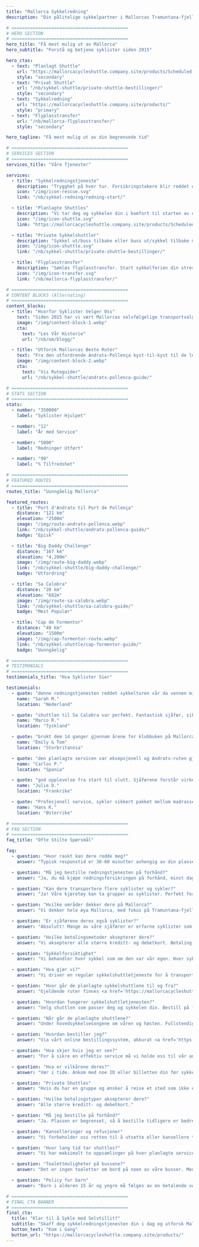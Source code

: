 ```yaml
---
title: "Mallorca Sykkelredning"
description: "Din pålitelige sykkelpartner i Mallorcas Tramuntana-fjell. Sykkelredningstjeneste, shuttles og flyplasstransfer for syklister."

# ============================================
# HERO SECTION
# ============================================
hero_title: "Få mest mulig ut av Mallorca"
hero_subtitle: "Forstå og betjene syklister siden 2015"

hero_ctas:
  - text: "Planlagt Shuttle"
    url: "https://mallorcacycleshuttle.company.site/products/Scheduled-Bike-Buses-c15728235"
    style: "secondary"
  - text: "Privat Shuttle"
    url: "/nb/sykkel-shuttle/private-shuttle-bestillinger/"
    style: "secondary"
  - text: "Sykkelredning"
    url: "https://mallorcacycleshuttle.company.site/products/"
    style: "primary"
  - text: "Flyplasstransfer"
    url: "/nb/mallorca-flyplasstransfer/"
    style: "secondary"

hero_tagline: "Få mest mulig ut av din begrensede tid"

# ============================================
# SERVICES SECTION
# ============================================
services_title: "Våre Tjenester"

services:
  - title: "Sykkelredningstjeneste"
    description: "Trygghet på hver tur. Forsikringstakere blir reddet overalt på Mallorca hvis sykkelen eller kroppen svikter."
    icon: "/img/icon-rescue.svg"
    link: "/nb/sykkel-redning/redning-start/"

  - title: "Planlagte Shuttles"
    description: "Vi tar deg og sykkelen din i komfort til starten av de ikoniske enveisrutene."
    icon: "/img/icon-shuttle.svg"
    link: "https://mallorcacycleshuttle.company.site/products/Scheduled-Bike-Buses-c15728235"

  - title: "Private Sykkelshuttler"
    description: "Sykkel ut/buss tilbake eller buss ut/sykkel tilbake med gruppen din til ønsket tid."
    icon: "/img/icon-shuttle.svg"
    link: "/nb/sykkel-shuttle/private-shuttle-bestillinger/"

  - title: "Flyplasstransfer"
    description: "Sømløs flyplasstransfer. Start sykkelferien din stressfritt fra det øyeblikket du lander."
    icon: "/img/icon-transfer.svg"
    link: "/nb/mallorca-flyplasstransfer/"

# ============================================
# CONTENT BLOCKS (Alternating)
# ============================================
content_blocks:
  - title: "Hvorfor Syklister Velger Oss"
    text: "Siden 2015 har vi vært Mallorcas selvfølgelige transportvalg for syklister – vi kjører shuttles, håndterer redninger over hele øya og behandler sykler som om de var våre egne. Forvent et vennlig, pålitelig team, komfortable busser og lokalkunnskap du kan stole på."
    image: "/img/content-block-1.webp"
    cta:
      text: "Les Vår Historie"
      url: "/nb/om/blogg/"

  - title: "Utforsk Mallorcas Beste Ruter"
    text: "Fra den utfordrende Andratx-Pollença kyst-til-kyst til de legendariske klatringene fra havnene i Sa Calobra og Valldemossa til de stille innlandsveiene, Mallorca er et sykkelparadis i verdensklasse. Våre omfattende ruteguider hjelper deg med å planlegge dine perfekte enveisturer med detaljerte kart, høydeprofiler og innsidertips."
    image: "/img/content-block-2.webp"
    cta:
      text: "Vis Ruteguider"
      url: "/nb/sykkel-shuttle/andratx-pollenca-guide/"

# ============================================
# STATS SECTION
# ============================================
stats:
  - number: "350000"
    label: "Syklister Hjulpet"

  - number: "12"
    label: "År med Service"

  - number: "5000"
    label: "Redninger Utført"

  - number: "99"
    label: "% Tilfredshet"

# ============================================
# FEATURED ROUTES
# ============================================
routes_title: "Uunngåelig Mallorca"

featured_routes:
  - title: "Port d'Andratx til Port de Pollença"
    distance: "121 km"
    elevation: "2500m"
    image: "/img/route-andratx-pollenca.webp"
    link: "/nb/sykkel-shuttle/andratx-pollenca-guide/"
    badge: "Episk"

  - title: "Big Daddy Challenge"
    distance: "167 km"
    elevation: "4,200m"
    image: "/img/route-big-daddy.webp"
    link: "/nb/sykkel-shuttle/big-daddy-challenge/"
    badge: "Utfordring"

  - title: "Sa Calobra"
    distance: "20 km"
    elevation: "682m"
    image: "/img/route-sa-calobra.webp"
    link: "/nb/sykkel-shuttle/sa-calobra-guide/"
    badge: "Mest Populær"

  - title: "Cap de Formentor"
    distance: "40 km"
    elevation: "1500m"
    image: "/img/cap-formentor-route.webp"
    link: "/nb/sykkel-shuttle/cap-formentor-guide/"
    badge: "Uunngåelig"

# ============================================
# TESTIMONIALS
# ============================================
testimonials_title: "Hva Syklister Sier"

testimonials:
  - quote: "denne redningstjenesten reddet sykkelturen vår da vennen min fikk et mekanisk problem. Profesjonelt, raskt og vennlig. Anbefales på det sterkeste!"
    name: "Sarah M."
    location: "Nederland"

  - quote: "shuttlen til Sa Calobra var perfekt. Fantastisk sjåfør, sikker sykkeltransport og vi startet turen vår fra akkurat der vi ville med friske ben. Verdt hver krone."
    name: "Marco R."
    location: "Tyskland"

  - quote: "brukt dem 14 ganger gjennom årene for klubbuken på Mallorca. Flyplasstransfer og planlagt shuttle til Andratx. Tryggheten alene er verdt det. Disse gutta vet hva de gjør."
    name: "Emily & Tom"
    location: "Storbritannia"

  - quote: "den planlagte servicen var eksepsjonell og Andratx-ruten gjorde sykkelferien vår. Kan ikke vente til neste år!"
    name: "Carlos P."
    location: "Spania"

  - quote: "god opplevelse fra start til slutt. Sjåførene forstår virkelig syklisters behov. Gjort fire turer med dem nå."
    name: "Julie D."
    location: "Frankrike"

  - quote: "Profesjonell service, sykler sikkert pakket mellom madrasser og rutene er spektakulære. Anbefales sterkt for seriøse syklister."
    name: "Hans K."
    location: "Østerrike"

# ============================================
# FAQ SECTION
# ============================================
faq_title: "Ofte Stilte Spørsmål"

faq:
  - question: "Hvor raskt kan dere redde meg?"
    answer: "Typisk responstid er 30-60 minutter avhengig av din plassering på Mallorca. Vi har flere kjøretøy stasjonert over hele øya for rask respons."

  - question: "Må jeg bestille redningstjenesten på forhånd?"
    answer: "Ja, du må kjøpe redningsforsikringen på forhånd, minst dagen før bruk (gyldig for hele oppholdet ditt)."

  - question: "Kan dere transportere flere syklister og sykler?"
    answer: "Ja! Våre kjøretøy kan ta grupper av syklister. Perfekt for sykkelgrupper eller sykkelklubber."

  - question: "Hvilke områder dekker dere på Mallorca?"
    answer: "Vi dekker hele øya Mallorca, med fokus på Tramuntana-fjellene hvor de beste enveisrutene finnes. Fra Andratx til Pollença og overalt imellom."

  - question: "Er sjåførene deres også syklister?"
    answer: "Absolutt! Mange av våre sjåfører er erfarne syklister som kjenner rutene, utfordringene og akkurat hva du trenger."

  - question: "Hvilke betalingsmetoder aksepterer dere?"
    answer: "Vi aksepterer alle større kreditt- og debetkort. Betaling håndteres sikkert gjennom Stripe bestillingssystem."

  - question: "Sykkelforsiktighet"
    answer: "Vi behandler hver sykkel som om den var vår egen. Hver sykkel pakkes sikkert i spesialtilpassede tilhengere, dempet mellom madrasser, noe som sikrer at den ankommer i samme stand som da den ble pakket før avreise."

  - question: "Hva gjør vi?"
    answer: "Vi driver en regulær sykkelshuttletjeneste for å transportere deg og sykkelen din til starten av Mallorcas ikoniske enveis bucket-list-ruter. Sjekk <a href='https://mallorcacycleshuttle.company.site/products/' target='_blank' rel='noopener noreferrer'>timeplanen her</a>. Vi tilbyr en sykkel- og syklist-redningstjeneste ved havari. <a href='https://mallorcacycleshuttle.company.site/products/' target='_blank' rel='noopener noreferrer'>Lenke her</a>. Vi tilbyr private flyplasstransfer med direkte tilbud tilgjengelig <a href='/nb/mallorca-flyplasstransfer/'>her</a>."

  - question: "Hvor går de planlagte sykkelshuttlene til og fra?"
    answer: "Gjeldende ruter finnes <a href='https://mallorcacycleshuttle.company.site/products/' target='_blank' rel='noopener noreferrer'>her</a>."

  - question: "Hvordan fungerer sykkelshuttletjenesten?"
    answer: "Velg shuttlen som passer deg og sykkelen din. Bestill på forhånd, da plassene er begrenset. Ankom minst 15 minutter før avreise med bevis på ID eller billetten din (å vise den på telefonen din er ideelt) for å få lastet sykkelen din. <a href='https://mallorcacycleshuttle.company.site/products/' target='_blank' rel='noopener noreferrer'>Bestill her</a>. Nyt reisen til destinasjonen din og elsk turen tilbake. Enkelt, effektivt og essensielt – forvandler dagen din til et uforglemmelig eventyr."

  - question: "Når går de planlagte shuttlene?"
    answer: "Under hovedsykkelsesongene om våren og høsten. Fullstendig sykkelshuttletidsplan finnes <a href='https://mallorcacycleshuttle.company.site/products/' target='_blank' rel='noopener noreferrer'>her</a>."

  - question: "Hvordan bestiller jeg?"
    answer: "Via vårt online bestillingssystem, akkurat <a href='https://mallorcacycleshuttle.company.site/products/' target='_blank' rel='noopener noreferrer'>her</a>."

  - question: "Hva skjer hvis jeg er sen?"
    answer: "For å sikre en effektiv service må vi holde oss til vår annonserte tidsplan. Dessverre kan vi ikke vente på forsinkede passasjerer, da dette påvirker både vår service og andre syklister. Vennligst ankom til det valgte avreisepunktet før sykkelpakkingstiden som er angitt på billetten din. Siden ditt fravær kan forhindre andre i å bestille, kan vi ikke utstede refusjoner for tapte shuttles."

  - question: "Hva er vilkårene deres?"
    answer: "Vær i tide. Ankom med noe ID eller billetten din før sykkelinnlasting som er angitt på billetten din. Fullstendige vilkår her."

  - question: "Private Shuttles"
    answer: "Hvis du har en gruppe og ønsker å reise et sted som ikke er i timeplanen eller på et annet tidspunkt, vennligst <a href='/nb/sykkel-shuttle/private-shuttle-bestillinger/'>bestill her</a>."

  - question: "Hvilke betalingstyper aksepterer dere?"
    answer: "Alle større kreditt- og debetkort."

  - question: "Må jeg bestille på forhånd?"
    answer: "Ja. Plassen er begrenset, så å bestille tidligere er bedre enn å bestille senere for å unngå skuffelse. Vi anbefaler også å bestille turen din tidlig i oppholdet ditt, noe som sikrer friske ben og en reservedag hvis været skulle bli dårlig på din valgte dag. <a href='https://mallorcacycleshuttle.company.site/products/' target='_blank' rel='noopener noreferrer'>Bestill her</a>."

  - question: "Kanselleringer og refusjoner"
    answer: "Vi forbeholder oss retten til å utsette eller kansellere tjenester etter behov og uten å utstede forhåndsvarsel. I tilfelle en shuttlekansellering er en full refusjon for kjøpte billetter, eller overføring til en alternativ buss tilgjengelig. Hvis du ønsker å endre billetten din til en annen dato, kan dette være mulig og vil bli avgjort fra sak til sak. For fullstendig refusjons- og kanselleringsinformasjon, se de fullstendige vilkårene her."

  - question: "Hvor lang tid tar shuttles?"
    answer: "Vi har maksimalt to oppsamlinger på hver planlagte service. En eksempeltjeneste til Andratx er som følger: Port de Pollença, begynn å pakke sykler kl. 07:15, deretter videre til Alcúdia og begynn å pakke sykler kl. 07:35 med en gjennomsnittlig ankomsttid kl. 09:15 i Andratx, avhengig av trafikken."

  - question: "Toalettmuligheter på bussene?"
    answer: "Det er ingen toaletter om bord på noen av våre busser. Med en maksimal reisetid på 90 minutter er det normalt ikke nødvendig! Bare vær forsiktig med mengden væske du velger å ha før og under reisen."

  - question: "Policy for barn"
    answer: "Barn i alderen 15 år og yngre må følges av en betalende voksen. Alle plasser er prissatt likt."

# ============================================
# FINAL CTA BANNER
# ============================================
final_cta:
  title: "Klar til å Sykle med Selvtillit?"
  subtitle: "Skaff deg sykkelredningstjenesten din i dag og utforsk Mallorca bekymringsfritt"
  button_text: "Kom i Gang"
  button_url: "https://mallorcacycleshuttle.company.site/products/"
---
```


